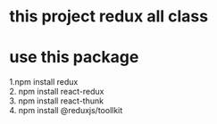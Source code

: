 # this project redux all class   
# use this package    
1.npm install redux  
2. npm install react-redux  
3. npm install react-thunk  
4. npm install @reduxjs/toollkit  
